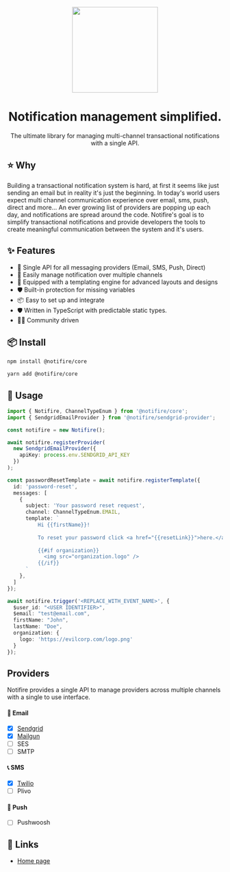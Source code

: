 <p align="center">
  <a href="https://notifire.co">
    <img width="200" src="https://notifire.co/img/logo.png">
  </a>
</p>

<h1 align="center">Notification management simplified.</h1>

<div align="center">
The ultimate library for managing multi-channel transactional notifications with a single API. 
</div>

## ⭐️ Why
Building a transactional notification system is hard, at first it seems like just sending an email but in reality it's just the beginning. In today's world users expect multi channel communication experience over email, sms, push, direct and more... An ever growing list of providers are popping up each day, and notifications are spread around the code. Notifire's goal is to simplify transactional notifications and provide developers the tools to create meaningful communication between the system and it's users.

## ✨ Features

- 🌈 Single API for all messaging providers (Email, SMS, Push, Direct)
- 💅 Easily manage notification over multiple channels
- 🚀 Equipped with a templating engine for advanced layouts and designs 
- 🛡 Built-in protection for missing variables
- 📦 Easy to set up and integrate
- 🛡 Written in TypeScript with predictable static types.
- 👨‍💻 Community driven

## 📦 Install

```bash
npm install @notifire/core
```

```bash
yarn add @notifire/core
```

## 🔨 Usage

```ts
import { Notifire, ChannelTypeEnum } from '@notifire/core';
import { SendgridEmailProvider } from '@notifire/sendgrid-provider';

const notifire = new Notifire();

await notifire.registerProvider(
  new SendgridEmailProvider({
    apiKey: process.env.SENDGRID_API_KEY
  })
);

const passwordResetTemplate = await notifire.registerTemplate({
  id: 'password-reset',
  messages: [
    {
      subject: 'Your password reset request',
      channel: ChannelTypeEnum.EMAIL,
      template: `
          Hi {{firstName}}!
          
          To reset your password click <a href="{{resetLink}}">here.</a>
          
          {{#if organization}}
            <img src="organization.logo" />
          {{/if}}
      `
    },
  ]
});

await notifire.trigger('<REPLACE_WITH_EVENT_NAME>', {
  $user_id: "<USER IDENTIFIER>",
  $email: "test@email.com",
  firstName: "John",
  lastName: "Doe",
  organization: {
    logo: 'https://evilcorp.com/logo.png'
  }
});
```

## Providers
Notifire provides a single API to manage providers across multiple channels with a single to use interface.

#### 💌 Email
- [x] [Sendgrid](https://github.com/notifirehq/sendgrid)
- [x] [Mailgun](https://github.com/notifirehq/mailgun)
- [ ] SES
- [ ] SMTP

#### 📞 SMS
- [x] [Twilio](https://github.com/notifirehq/twilio)
- [ ] Plivo

#### 📱 Push
- [ ] Pushwoosh

## 🔗 Links
- [Home page](https://notifire.co/)
